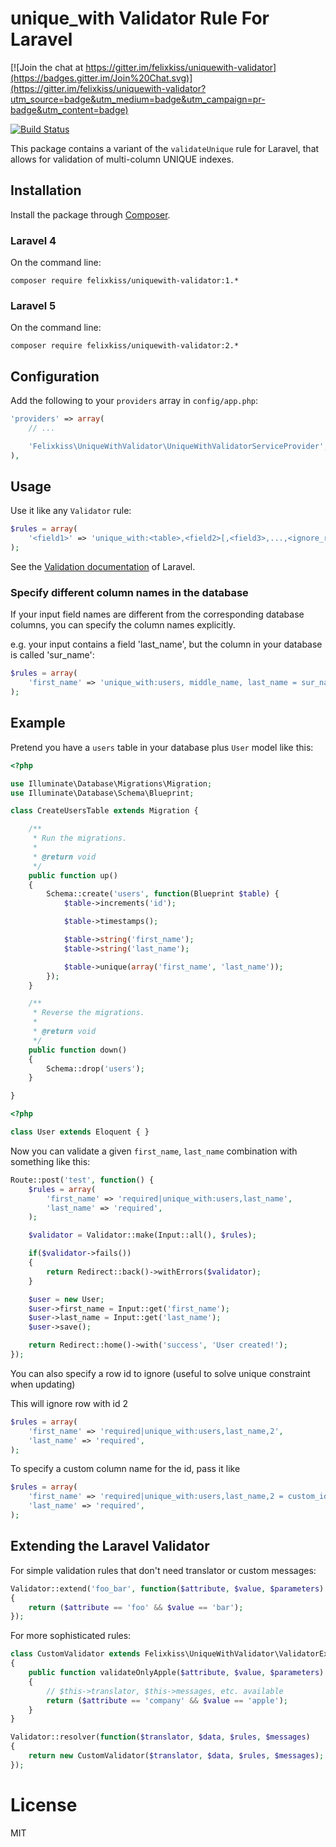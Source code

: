 # unique_with Validator Rule For Laravel

[![Join the chat at https://gitter.im/felixkiss/uniquewith-validator](https://badges.gitter.im/Join%20Chat.svg)](https://gitter.im/felixkiss/uniquewith-validator?utm_source=badge&utm_medium=badge&utm_campaign=pr-badge&utm_content=badge)

[![Build Status](https://travis-ci.org/felixkiss/uniquewith-validator.png?branch=master)](https://travis-ci.org/felixkiss/uniquewith-validator)

This package contains a variant of the `validateUnique` rule for Laravel, that allows for validation of multi-column UNIQUE indexes.

## Installation

Install the package through [Composer](http://getcomposer.org).

### Laravel 4

On the command line:

```
composer require felixkiss/uniquewith-validator:1.*
```

### Laravel 5

On the command line:

```
composer require felixkiss/uniquewith-validator:2.*
```

## Configuration

Add the following to your `providers` array in `config/app.php`:

```php
'providers' => array(
    // ...

    'Felixkiss\UniqueWithValidator\UniqueWithValidatorServiceProvider',
),
```

## Usage

Use it like any `Validator` rule:

```php
$rules = array(
    '<field1>' => 'unique_with:<table>,<field2>[,<field3>,...,<ignore_rowid>]',
);
```

See the [Validation documentation](http://laravel.com/docs/validation) of Laravel.

### Specify different column names in the database

If your input field names are different from the corresponding database columns,
you can specify the column names explicitly.

e.g. your input contains a field 'last_name', but the column in your database is called 'sur_name':
```php
$rules = array(
    'first_name' => 'unique_with:users, middle_name, last_name = sur_name',
);
```

## Example

Pretend you have a `users` table in your database plus `User` model like this:

```php
<?php

use Illuminate\Database\Migrations\Migration;
use Illuminate\Database\Schema\Blueprint;

class CreateUsersTable extends Migration {

    /**
     * Run the migrations.
     *
     * @return void
     */
    public function up()
    {
        Schema::create('users', function(Blueprint $table) {
            $table->increments('id');

            $table->timestamps();

            $table->string('first_name');
            $table->string('last_name');

            $table->unique(array('first_name', 'last_name'));
        });
    }

    /**
     * Reverse the migrations.
     *
     * @return void
     */
    public function down()
    {
        Schema::drop('users');
    }

}
```

```php
<?php

class User extends Eloquent { }
```

Now you can validate a given `first_name`, `last_name` combination with something like this:

```php
Route::post('test', function() {
    $rules = array(
        'first_name' => 'required|unique_with:users,last_name',
        'last_name' => 'required',
    );

    $validator = Validator::make(Input::all(), $rules);

    if($validator->fails())
    {
        return Redirect::back()->withErrors($validator);
    }

    $user = new User;
    $user->first_name = Input::get('first_name');
    $user->last_name = Input::get('last_name');
    $user->save();

    return Redirect::home()->with('success', 'User created!');
});
```

You can also specify a row id to ignore (useful to solve unique constraint when updating)

This will ignore row with id 2

```php
$rules = array(
    'first_name' => 'required|unique_with:users,last_name,2',
    'last_name' => 'required',
);
```

To specify a custom column name for the id, pass it like

```php
$rules = array(
    'first_name' => 'required|unique_with:users,last_name,2 = custom_id_column',
    'last_name' => 'required',
);
```

## Extending the Laravel Validator

For simple validation rules that don't need translator or custom messages:
```php
Validator::extend('foo_bar', function($attribute, $value, $parameters)
{
    return ($attribute == 'foo' && $value == 'bar');
});
```

For more sophisticated rules:
```php
class CustomValidator extends Felixkiss\UniqueWithValidator\ValidatorExtension
{
    public function validateOnlyApple($attribute, $value, $parameters)
    {
        // $this->translator, $this->messages, etc. available
        return ($attribute == 'company' && $value == 'apple');
    }
}

Validator::resolver(function($translator, $data, $rules, $messages)
{
    return new CustomValidator($translator, $data, $rules, $messages);
});
```

# License

MIT
